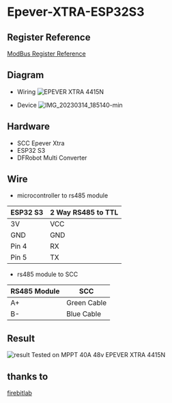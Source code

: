 # Epever-XTRA-ESP32S3

## Register Reference
[ModBus Register Reference](https://github.com/juanpradana/Epever-XTRA-ESP32S3/blob/main/ControllerProtocolV2.3.pdf)

## Diagram
- Wiring
![EPEVER XTRA 4415N](https://user-images.githubusercontent.com/30497994/224992728-606a311b-c903-4a65-a154-52b0e8b32664.png)

- Device
![IMG_20230314_185140-min](https://user-images.githubusercontent.com/30497994/224994149-62e250bc-a056-43a6-ba85-973a52fead6b.jpg)

## Hardware
- SCC Epever Xtra
- ESP32 S3
- DFRobot Multi Converter

## Wire
- microcontroller to rs485 module

| ESP32 S3 | 2 Way RS485 to TTL |
| --- | --- |
| 3V | VCC |
| GND | GND |
| Pin 4 | RX |
| Pin 5 | TX |

- rs485 module to SCC

| RS485 Module | SCC |
| --- | --- |
| A+ | Green Cable |
| B- | Blue Cable |

## Result

![result](https://user-images.githubusercontent.com/30497994/224994304-6e362049-2dbe-4dad-ba6b-b7c004cc81b5.png)
Tested on MPPT 40A 48v EPEVER XTRA 4415N


## thanks to
[firebitlab](https://github.com/firebitlab)

